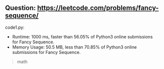 ## Question: https://leetcode.com/problems/fancy-sequence/

code1.py:
* Runtime: 1000 ms, faster than 56.05% of Python3 online submissions for Fancy Sequence.
* Memory Usage: 50.5 MB, less than 70.85% of Python3 online submissions for Fancy Sequence.
> math